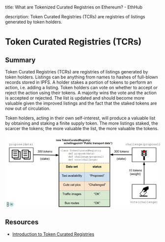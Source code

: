 title: What are Tokenized Curated Registries on Ethereum? - EthHub

description: Token Curated Registries (TCRs) are registries of listings generated by token holders.

# Token Curated Registries \(TCRs\)

## Summary

Token Curated Registries \(TCRs\) are registries of listings generated by token holders. Listings can be anything from names to hashes of full-blown records stored in IPFS. A holder stakes a portion of tokens to perform an action, i.e. adding a listing. Token holders can vote on whether to accept or reject the action using their tokens. A majority wins the vote and the action is accepted or rejected. The list is updated and should become more valuable given the improved listings and the fact that the staked tokens are now out of circulation.

Token holders, acting in their own self-interest, will produce a valuable list by obtaining and staking a finite supply token. The more listings staked, the scarcer the tokens; the more valuable the list, the more valuable the tokens.

![](/assets/images/tcrs.png)

## Resources

* [Introduction to Token Curated Registries](https://medium.com/@maxbronstein/introduction-to-token-curated-registries-e2699f2270cd)


